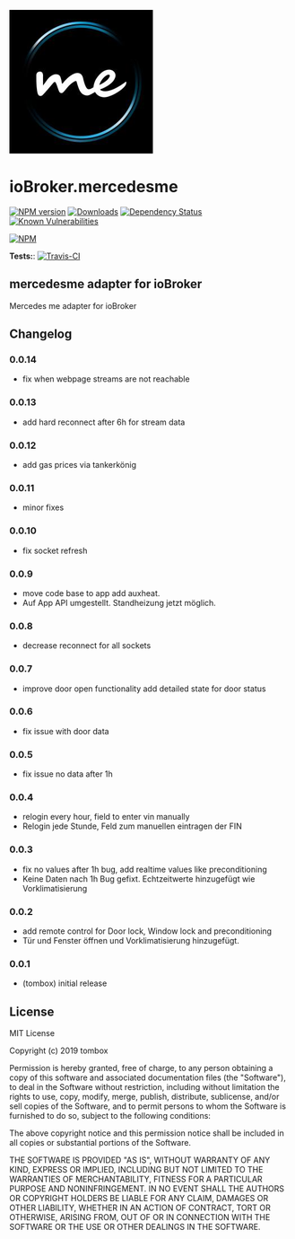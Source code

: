 ![Logo](admin/mercedesme.png)

# ioBroker.mercedesme

[![NPM version](http://img.shields.io/npm/v/iobroker.mercedesme.svg)](https://www.npmjs.com/package/iobroker.mercedesme)
[![Downloads](https://img.shields.io/npm/dm/iobroker.mercedesme.svg)](https://www.npmjs.com/package/iobroker.mercedesme)
[![Dependency Status](https://img.shields.io/david/TA2k/iobroker.mercedesme.svg)](https://david-dm.org/TA2k/iobroker.mercedesme)
[![Known Vulnerabilities](https://snyk.io/test/github/TA2k/ioBroker.mercedesme/badge.svg)](https://snyk.io/test/github/TA2k/ioBroker.mercedesme)

[![NPM](https://nodei.co/npm/iobroker.mercedesme.png?downloads=true)](https://nodei.co/npm/iobroker.mercedesme/)

**Tests:**: [![Travis-CI](http://img.shields.io/travis/TA2k/ioBroker.mercedesme/master.svg)](https://travis-ci.org/TA2k/ioBroker.mercedesme)

## mercedesme adapter for ioBroker

Mercedes me adapter for ioBroker

## Changelog

### 0.0.14

-   fix when webpage streams are not reachable

### 0.0.13

-   add hard reconnect after 6h for stream data

### 0.0.12

-   add gas prices via tankerkönig

### 0.0.11

-   minor fixes

### 0.0.10

-   fix socket refresh

### 0.0.9

-   move code base to app add auxheat.
-   Auf App API umgestellt. Standheizung jetzt möglich.

### 0.0.8

-   decrease reconnect for all sockets

### 0.0.7

-   improve door open functionality add detailed state for door status

### 0.0.6

-   fix issue with door data

### 0.0.5

-   fix issue no data after 1h

### 0.0.4

-   relogin every hour, field to enter vin manually
-   Relogin jede Stunde, Feld zum manuellen eintragen der FIN

### 0.0.3

-   fix no values after 1h bug, add realtime values like preconditioning
-   Keine Daten nach 1h Bug gefixt. Echtzeitwerte hinzugefügt wie Vorklimatisierung

### 0.0.2

-   add remote control for Door lock, Window lock and preconditioning
-   Tür und Fenster öffnen und Vorklimatisierung hinzugefügt.

### 0.0.1

-   (tombox) initial release

## License

MIT License

Copyright (c) 2019 tombox

Permission is hereby granted, free of charge, to any person obtaining a copy
of this software and associated documentation files (the "Software"), to deal
in the Software without restriction, including without limitation the rights
to use, copy, modify, merge, publish, distribute, sublicense, and/or sell
copies of the Software, and to permit persons to whom the Software is
furnished to do so, subject to the following conditions:

The above copyright notice and this permission notice shall be included in all
copies or substantial portions of the Software.

THE SOFTWARE IS PROVIDED "AS IS", WITHOUT WARRANTY OF ANY KIND, EXPRESS OR
IMPLIED, INCLUDING BUT NOT LIMITED TO THE WARRANTIES OF MERCHANTABILITY,
FITNESS FOR A PARTICULAR PURPOSE AND NONINFRINGEMENT. IN NO EVENT SHALL THE
AUTHORS OR COPYRIGHT HOLDERS BE LIABLE FOR ANY CLAIM, DAMAGES OR OTHER
LIABILITY, WHETHER IN AN ACTION OF CONTRACT, TORT OR OTHERWISE, ARISING FROM,
OUT OF OR IN CONNECTION WITH THE SOFTWARE OR THE USE OR OTHER DEALINGS IN THE
SOFTWARE.
